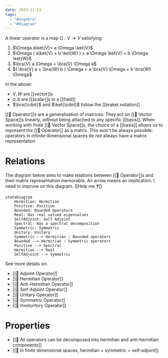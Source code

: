 ```yaml
---
date: 2023-11-23
tags:
  - "#algebra"
  - "#diagram"
---
```

A linear operator is a map $\Omega: V \rightarrow V$  satisfying

1. $\Omega a\ket{V}= a \Omega \ket{V}$
2. $\Omega ( a\ket{V} + b \ket{W} ) = a \Omega \ket{V} + b \Omega \ket{W}$ 
3. $\bra{V} a \Omega = \bra{V} \Omega a$ 
4. $( \bra{V} a + \bra{W} b ) \Omega = a \bra{V} \Omega + b \bra{W} \Omega$ 

In the above:
- $V,W$ are [[vector]]s
- $a,b$ are [[scalar]]s in a [[field]]
- $\bra{\cdot}$ and $\ket{\cdot}$ follow the [[braket notation]]

[[📘 Operator]]s are a generalisation of matrices: They act on [[📘 Vector Space]]s linearly, without being attached to any specific [[basis]]. When working with finite [[📘 Vector Space]]s, the choice of a [[basis]] allows us to represent the [[📘 Operator]] as a matrix. This won't be always possible: operators in infinite dimensional spaces do not always have a matrix representation

# Relations

The diagram below aims to make relations between [[📘 Operator]]s and their matrix representation memorable. An arrow means an implication. I need to improve on this diagram. [[Help me ❓]]

```mermaid
stateDiagram
	Hermitian: Hermitian
	Positive: Positive
	Bounded: Bounded Operators
	Real: Has real valued eigenvalues
	SelfAdjoint: Self Adjoint
	Spectral: Has a spectral decomposition
	Symmetric: Symmetric
	Unitary: Unitary
	Symmetric --> Hermitian : Bounded operators
	Bounded --> Hermitian : Symmetric operators
	Positive --> Spectral
	Hermitian --> Real
	SelfAdjoint --> Symmetric
```

See more details on:
- [[📘 Adjoint Operator]]
- [[📘 Hermitian Operator]]
- [[📘 Anti-Hermitian Operator]]
- [[📘 Self-Adjoint Operator]]
- [[📘 Unitary Operator]]
- [[📘 Symmetric Operator]]
- [[📘 Involuntory Operator]]

# Properties
- [[📗 All operators can be decomposed into hermitian and anti-hermitian components]]
- [[📗 In finite dimensional spaces, hermitian = symmetric = self-adjoint]]

